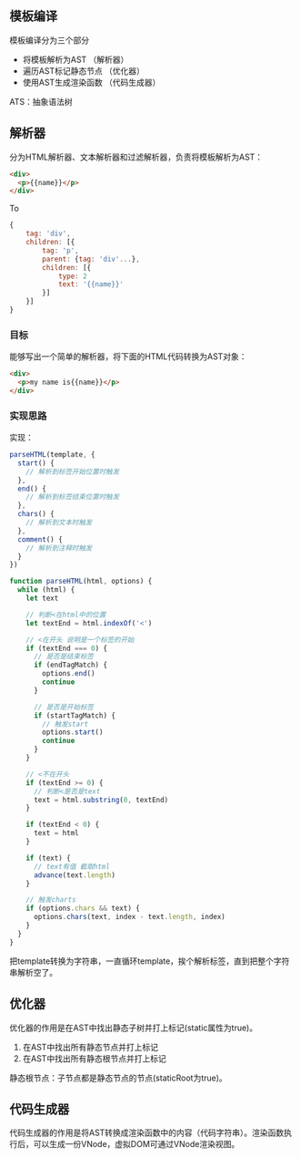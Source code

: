## 模板编译
模板编译分为三个部分
- 将模板解析为AST （解析器）
- 遍历AST标记静态节点 （优化器）
- 使用AST生成渲染函数 （代码生成器）

ATS：抽象语法树
## 解析器
分为HTML解析器、文本解析器和过滤解析器，负责将模板解析为AST：
```html
<div>
  <p>{{name}}</p>
</div>
```
To
```js
{
    tag: 'div',
    children: [{
        tag: 'p',
        parent: {tag: 'div'...},
        children: [{
            type: 2
            text: '{{name}}'
        }]
    }]
}
```
### 目标
能够写出一个简单的解析器，将下面的HTML代码转换为AST对象：
```html
<div>
  <p>my name is{{name}}</p>
</div>
```
### 实现思路
实现：
```js
parseHTML(template, {
  start() {
    // 解析到标签开始位置时触发
  },
  end() {
    // 解析到标签结束位置时触发
  },
  chars() {
    // 解析到文本时触发
  },
  comment() {
    // 解析到注释时触发
  }
})

function parseHTML(html, options) {
  while (html) {
    let text

    // 判断<在html中的位置
    let textEnd = html.indexOf('<')

    // <在开头 说明是一个标签的开始
    if (textEnd === 0) {
      // 是否是结束标签
      if (endTagMatch) {
        options.end()
        continue
      }

      // 是否是开始标签
      if (startTagMatch) {
        // 触发start
        options.start()
        continue
      }
    }

    // <不在开头
    if (textEnd >= 0) {
      // 判断<是否是text
      text = html.substring(0, textEnd)
    }

    if (textEnd < 0) {
      text = html
    }

    if (text) {
      // text有值 截取html
      advance(text.length)
    }

    // 触发charts
    if (options.chars && text) {
      options.chars(text, index - text.length, index)
    }
  }
}
```
把template转换为字符串，一直循环template，挨个解析标签，直到把整个字符串解析空了。

## 优化器
优化器的作用是在AST中找出静态子树并打上标记(static属性为true)。  
1. 在AST中找出所有静态节点并打上标记
2. 在AST中找出所有静态根节点并打上标记

静态根节点：子节点都是静态节点的节点(staticRoot为true)。  

## 代码生成器
代码生成器的作用是将AST转换成渲染函数中的内容（代码字符串）。渲染函数执行后，可以生成一份VNode，虚拟DOM可通过VNode渲染视图。  


